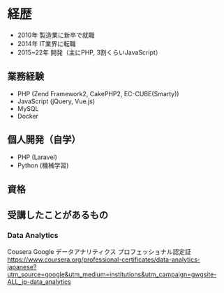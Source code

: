 # 経歴
* 2010年 製造業に新卒で就職
* 2014年 IT業界に転職
* 2015~22年 開発（主にPHP, 3割くらいJavaScript）

## 業務経験
* PHP (Zend Framework2, CakePHP2, EC-CUBE(Smarty)) 
* JavaScript (jQuery, Vue.js)
* MySQL
* Docker

## 個人開発（自学）
* PHP (Laravel)
* Python (機械学習)

## 資格


## 受講したことがあるもの
### Data Analytics
Cousera Google データアナリティクス プロフェッショナル認定証
https://www.coursera.org/professional-certificates/data-analytics-japanese?utm_source=google&utm_medium=institutions&utm_campaign=gwgsite-ALL_jp-data_analytics
